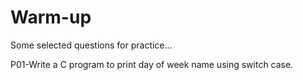 # Warm-up
Some selected questions for practice...

P01-Write a C program to print day of week name using switch case.

